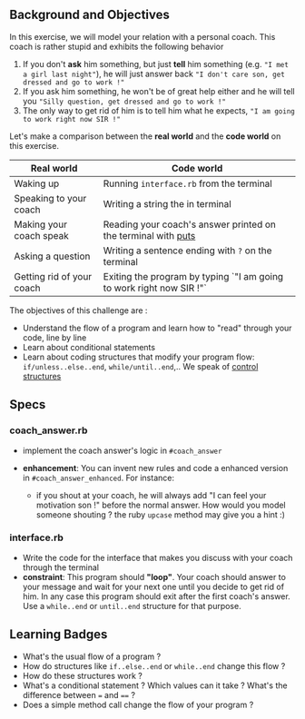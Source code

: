 ## Background and Objectives
In this exercise, we will model your relation with a personal coach. This coach is rather stupid and exhibits the following behavior

1. If you don't **ask** him something, but just **tell** him something (e.g. `"I met a girl last night"`), he will just answer back `"I don't care son, get dressed and go to work !"`
2. If you ask him something, he won't be of great help either and he will tell you `"Silly question, get dressed and go to work !"`
3. The only way to get rid of him is to tell him what he expects, `"I am going to work right now SIR !"`

Let's make a comparison between the **real world** and the **code world** on this exercise.

<table class="table">
<thead>
<tr>
<th>Real world</th>
<th>Code world</th>
</tr>
</thead>
<tbody>
<tr><td>Waking up </td><td>Running <code>interface.rb</code> from the terminal</td></tr>
<tr><td>Speaking to your coach</td><td>Writing a string the in terminal</td></tr>
<tr><td>Making your coach speak</td><td>Reading your coach's answer printed on the terminal with <a href="http://www.ruby-doc.org/core-2.0.0/IO.html#method-i-puts" target="_blank">puts</a></td></tr>
<tr><td>Asking a question</td><td>Writing a sentence ending with <code>?</code> on the terminal</td></tr>
<tr><td>Getting rid of your coach</td><td>Exiting the program by typing `"I am going to work right now SIR !"`</code></td></tr>
</tbody>
</table>


The objectives of this challenge are :

- Understand the flow of a program and learn how to "read" through your code, line by line
- Learn about conditional statements
- Learn about coding structures that modify your program flow: `if/unless..else..end`, `while/until..end`,.. We speak of [control structures](http://fr.wikipedia.org/wiki/Structure_de_contr%C3%B4le)

## Specs
### coach_answer.rb
- implement the coach answer's logic in `#coach_answer`

- **enhancement**: You can invent new rules and code a enhanced version in `#coach_answer_enhanced`. For instance:

  * if you shout at your coach, he will always add "I can feel your motivation son !" before the normal answer. How would you model someone shouting ? the ruby `upcase` method may give you a hint :)

### interface.rb
- Write the code for the interface that makes you discuss with your coach through the terminal
- **constraint**: This program should **"loop"**. Your coach should answer to your message and wait for your next one until you decide to get rid of him. In any case this program should exit after the first coach's answer. Use a `while..end` or `until..end` structure for that purpose.

## Learning Badges
- What's the usual flow of a program ?
- How do structures like `if..else..end` or `while..end` change this flow ?
- How do these structures work ? 
- What's a conditional statement ? Which values can it take ? What's the difference between `=` and `==` ?
- Does a simple method call change the flow of your program ?


